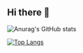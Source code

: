 ## Hi there 👋
![Anurag's GitHub stats](https://github-readme-stats.vercel.app/api?username=stroyy&show_icons=true)

[![Top Langs](https://github-readme-stats.vercel.app/api/top-langs/?username=stroyy&layout=donut)](https://github.com/anuraghazra/github-readme-stats)
<!--
**stroyy/stroyy** is a ✨ _special_ ✨ repository because its `README.md` (this file) appears on your GitHub profile.

Here are some ideas to get you started:

- 🔭 I’m currently working on ...
- 🌱 I’m currently learning ...
- 👯 I’m looking to collaborate on ...
- 🤔 I’m looking for help with ...
- 💬 Ask me about ...
- 📫 How to reach me: ...
- 😄 Pronouns: ...
- ⚡ Fun fact: ...
-->
